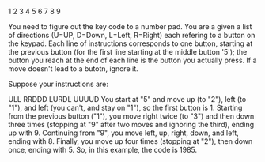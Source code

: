 1 2 3
4 5 6
7 8 9

You need to figure out the key code to a number pad. You are a given a list of directions (U=UP, D=Down, L=Left, R=Right) each refering to a button on the keypad. Each line of instructions corresponds to one button, starting at the previous button (for the first line starting at the middle button '5'); the button you reach at the end of each line is the button you actually press. If a move doesn't lead to a butotn, ignore it.

Suppose your instructions are:

ULL
RRDDD
LURDL
UUUUD
You start at "5" and move up (to "2"), left (to "1"), and left (you can't, and stay on "1"), so the first button is 1.
Starting from the previous button ("1"), you move right twice (to "3") and then down three times (stopping at "9" after two moves and ignoring the third), ending up with 9.
Continuing from "9", you move left, up, right, down, and left, ending with 8.
Finally, you move up four times (stopping at "2"), then down once, ending with 5.
So, in this example, the code is 1985.

